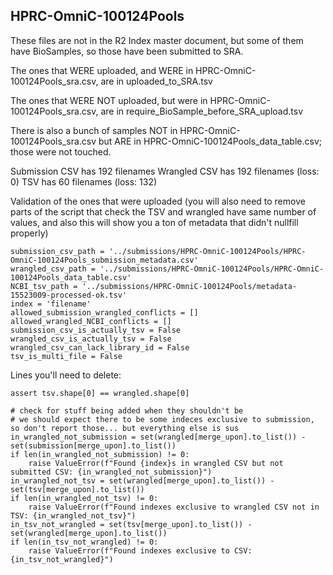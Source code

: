 ## HPRC-OmniC-100124Pools

These files are not in the R2 Index master document, but some of them have BioSamples, so those have been submitted to SRA.

The ones that WERE uploaded, and WERE in HPRC-OmniC-100124Pools_sra.csv, are in uploaded_to_SRA.tsv

The ones that WERE NOT uploaded, but were in HPRC-OmniC-100124Pools_sra.csv, are in require_BioSample_before_SRA_upload.tsv

There is also a bunch of samples NOT in HPRC-OmniC-100124Pools_sra.csv but ARE in HPRC-OmniC-100124Pools_data_table.csv; those were not touched.

Submission CSV has 192 filenames
Wrangled CSV has 192 filenames (loss: 0)
TSV has 60 filenames (loss: 132)


Validation of the ones that were uploaded (you will also need to remove parts of the script that check the TSV and wrangled have same number of values, and also this will show you a ton of metadata that didn't nullfill properly)
```
submission_csv_path = '../submissions/HPRC-OmniC-100124Pools/HPRC-OmniC-100124Pools_submission_metadata.csv'
wrangled_csv_path = '../submissions/HPRC-OmniC-100124Pools/HPRC-OmniC-100124Pools_data_table.csv'
NCBI_tsv_path = '../submissions/HPRC-OmniC-100124Pools/metadata-15523009-processed-ok.tsv'
index = 'filename'
allowed_submission_wrangled_conflicts = []
allowed_wrangled_NCBI_conflicts = []
submission_csv_is_actually_tsv = False
wrangled_csv_is_actually_tsv = False
wrangled_csv_can_lack_library_id = False
tsv_is_multi_file = False
```

Lines you'll need to delete:
```
assert tsv.shape[0] == wrangled.shape[0]

# check for stuff being added when they shouldn't be
# we should expect there to be some indeces exclusive to submission, so don't report those... but everything else is sus
in_wrangled_not_submission = set(wrangled[merge_upon].to_list()) - set(submission[merge_upon].to_list())
if len(in_wrangled_not_submission) != 0:
	raise ValueError(f"Found {index}s in wrangled CSV but not submitted CSV: {in_wrangled_not_submission}")
in_wrangled_not_tsv = set(wrangled[merge_upon].to_list()) - set(tsv[merge_upon].to_list())
if len(in_wrangled_not_tsv) != 0:
	raise ValueError(f"Found indexes exclusive to wrangled CSV not in TSV: {in_wrangled_not_tsv}")
in_tsv_not_wrangled = set(tsv[merge_upon].to_list()) - set(wrangled[merge_upon].to_list())
if len(in_tsv_not_wrangled) != 0:
	raise ValueError(f"Found indexes exclusive to CSV: {in_tsv_not_wrangled}")
```